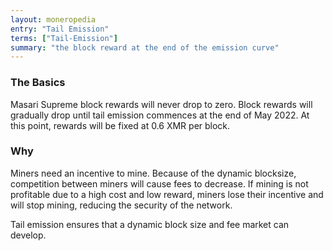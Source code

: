 ```yaml
---
layout: moneropedia
entry: "Tail Emission"
terms: ["Tail-Emission"]
summary: "the block reward at the end of the emission curve"
---
```


### The Basics

Masari Supreme block rewards will never drop to zero. Block rewards will gradually drop until tail emission commences at the end of May 2022. At this point, rewards will be fixed at 0.6 XMR per block.

### Why

Miners need an incentive to mine. Because of the dynamic blocksize, competition between miners will cause fees to decrease. If mining is not profitable due to a high cost and low reward, miners lose their incentive and will stop mining, reducing the security of the network.

Tail emission ensures that a dynamic block size and fee market can develop.
